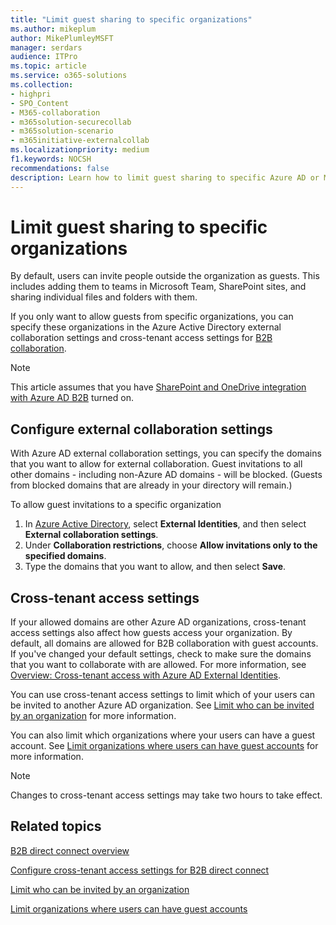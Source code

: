 ```yaml
---
title: "Limit guest sharing to specific organizations"
ms.author: mikeplum
author: MikePlumleyMSFT
manager: serdars
audience: ITPro
ms.topic: article
ms.service: o365-solutions
ms.collection: 
- highpri
- SPO_Content
- M365-collaboration
- m365solution-securecollab
- m365solution-scenario
- m365initiative-externalcollab
ms.localizationpriority: medium
f1.keywords: NOCSH
recommendations: false
description: Learn how to limit guest sharing to specific Azure AD or Microsoft 365 organizations.
---
```


# Limit guest sharing to specific organizations

By default, users can invite people outside the organization as guests. This includes adding them to teams in Microsoft Team, SharePoint sites, and sharing individual files and folders with them.

If you only want to allow guests from specific organizations, you can specify these organizations in the Azure Active Directory external collaboration settings and cross-tenant access settings for [B2B collaboration](/azure/active-directory/external-identities/what-is-b2b).

> [!NOTE]
> This article assumes that you have [SharePoint and OneDrive integration with Azure AD B2B](/sharepoint/sharepoint-azureb2b-integration) turned on.

## Configure external collaboration settings

With Azure AD external collaboration settings, you can specify the domains that you want to allow for external collaboration. Guest invitations to all other domains - including non-Azure AD domains - will be blocked. (Guests from blocked domains that are already in your directory will remain.)

To allow guest invitations to a specific organization
1. In [Azure Active Directory](https://aad.portal.azure.com), select **External Identities**, and then select **External collaboration settings**.
1. Under **Collaboration restrictions**, choose **Allow invitations only to the specified domains**.
1. Type the domains that you want to allow, and then select **Save**.

## Cross-tenant access settings

If your allowed domains are other Azure AD organizations, cross-tenant access settings also affect how guests access your organization. By default, all domains are allowed for B2B collaboration with guest accounts. If you've changed your default settings, check to make sure the domains that you want to collaborate with are allowed. For more information, see [Overview: Cross-tenant access with Azure AD External Identities](/azure/active-directory/external-identities/cross-tenant-access-overview).

You can use cross-tenant access settings to limit which of your users can be invited to another Azure AD organization. See [Limit who can be invited by an organization](limit-invitations-from-specific-organization.md) for more information.

You can also limit which organizations where your users can have a guest account. See [Limit organizations where users can have guest accounts](limit-organizations-where-users-have-guest-accounts.md) for more information.

> [!NOTE]
> Changes to cross-tenant access settings may take two hours to take effect.

## Related topics

[B2B direct connect overview](/azure/active-directory/external-identities/b2b-direct-connect-overview)

[Configure cross-tenant access settings for B2B direct connect](/azure/active-directory/external-identities/cross-tenant-access-settings-b2b-direct-connect)

[Limit who can be invited by an organization](limit-invitations-from-specific-organization.md)

[Limit organizations where users can have guest accounts](limit-organizations-where-users-have-guest-accounts.md)
